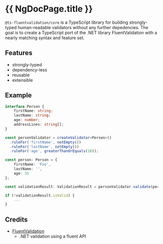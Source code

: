 # {{ NgDocPage.title }}

`@ts-fluentvalidation/core` is a TypeScript library for building strongly-typed human-readable validators without any further depedencies.
The goal is to create a TypeScript port of the .NET library FluentValidation with a nearly matching syntax and feature set.

## Features

- strongly-typed
- dependency-less
- reusable
- extensible

## Example

```typescript
interface Person {
    firstName: string;
    lastName: string;
    age: number;
    addressLines: string[];
}

const personValidator = createValidator<Person>()
  .ruleFor('firstName', notEmpty())
  .ruleFor('lastName', notEmpty())
  .ruleFor('age', greaterThanOrEquals(18));

const person: Person = {
    firstName: 'Foo',
    lastName: '',
    age: 35
};

const validationResult: ValidationResult = personValidator.validate(person);

if (!validationResult.isValid) {
    ...
}
```

## Credits

- [FluentValidation](https://docs.fluentvalidation.net/)
  - .NET validation using a fluent API
